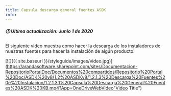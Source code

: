 ```yaml
---
title: Capsula descarga general fuentes ASDK
info:
---
```


##### 🕐 Ultima actualización: Junio 1 de 2020


El siguiente video muestra como hacer la descarga de los instaladores de nuestras fuentes para hacer la instalación de algún producto.



[![]({{ site.baseurl }}/styleguide/images/video.jpg)](https://arandasoftware.sharepoint.com/sites/Documentacion-RepositorioPortalDoc/Documentos%20compartidos/Repositorio%20Portal%20Doc/ASDK%20v8/1.2%20ASDKv8/1.2.1.3%20Descarga%20Fuentes%20e%20Instalacion/1.2.1.3.1%20Capsula%20Descarga%20General%20Fuentes%20ASDK%20KB.mp4?App=OneDriveWebVideo"Video Title")
